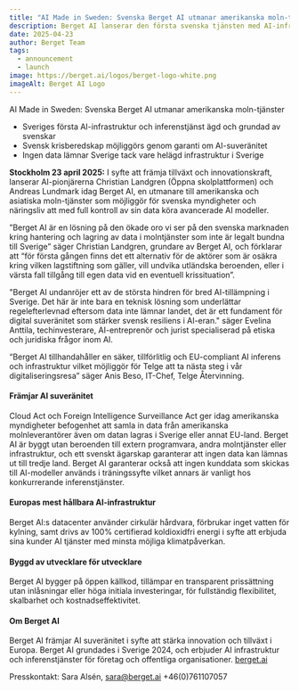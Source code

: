```yaml
---
title: "AI Made in Sweden: Svenska Berget AI utmanar amerikanska moln-tjänster"
description: Berget AI lanserar den första svenska tjänsten med AI-infrastruktur och inferenstjänster i samma plattform
date: 2025-04-23
author: Berget Team
tags:
  - announcement
  - launch
image: https://berget.ai/logos/berget-logo-white.png
imageAlt: Berget AI Logo
---
```


AI Made in Sweden: Svenska Berget AI utmanar amerikanska moln-tjänster

- Sveriges första AI-infrastruktur och inferenstjänst ägd och grundad av svenskar 
- Svensk krisberedskap möjliggörs genom garanti om AI-suveränitet    
- Ingen data lämnar Sverige tack vare helägd infrastruktur i Sverige    

**Stockholm 23 april 2025:** I syfte att främja tillväxt och innovationskraft, lanserar AI-pionjärerna Christian Landgren (Öppna skolplattformen) och Andreas Lundmark idag Berget AI, en utmanare till amerikanska och asiatiska moln-tjänster som möjliggör för svenska myndigheter och näringsliv att med full kontroll av sin data köra avancerade AI modeller.

”Berget AI är en lösning på den ökade oro vi ser på den svenska marknaden kring hantering och lagring av data i molntjänster som inte är legalt bundna till Sverige” säger Christian Landgren, grundare av Berget AI, och förklarar att “för första gången finns det ett alternativ för de aktörer som är osäkra kring vilken lagstiftning som gäller, vill undvika utländska beroenden, eller i värsta fall tillgång till egen data vid en eventuell krissituation”.

"Berget AI undanröjer ett av de största hindren för bred AI-tillämpning i Sverige. Det här är inte bara en teknisk lösning som underlättar regelefterlevnad eftersom data inte lämnar landet, det är ett fundament för digital suveränitet som stärker svensk resiliens i AI-eran." säger Evelina Anttila, techinvesterare, AI-entreprenör och jurist specialiserad på etiska och juridiska frågor inom AI.

“Berget AI tillhandahåller en säker, tillförlitlig och EU-compliant AI inferens och infrastruktur vilket möjliggör för Telge att ta nästa steg i vår digitaliseringsresa” säger Anis Beso, IT-Chef, Telge Återvinning.
#### Främjar AI suveränitet

Cloud Act och Foreign Intelligence Surveillance Act ger idag amerikanska myndigheter befogenhet att samla in data från amerikanska molnleverantörer även om datan lagras i Sverige eller annat EU-land. Berget AI är byggt utan beroenden till extern programvara, andra molntjänster eller infrastruktur, och ett svenskt ägarskap garanterar att ingen data kan lämnas ut till tredje land. Berget AI garanterar också att ingen kunddata som skickas till AI-modeller används i träningssyfte vilket annars är vanligt hos konkurrerande inferenstjänster.  
#### Europas mest hållbara AI-infrastruktur

Berget AI:s datacenter använder cirkulär hårdvara, förbrukar inget vatten för kylning, samt drivs av 100% certifierad koldioxidfri energi i syfte att erbjuda sina kunder AI tjänster med minsta möjliga klimatpåverkan.
#### Byggd av utvecklare för utvecklare

Berget AI bygger på öppen källkod, tillämpar en transparent prissättning utan inlåsningar eller höga initiala investeringar, för fullständig flexibilitet, skalbarhet och kostnadseffektivitet.

#### Om Berget AI

Berget AI främjar AI suveränitet i syfte att stärka innovation och tillväxt i Europa. Berget AI grundades i Sverige 2024, och erbjuder AI infrastruktur och inferenstjänster för företag och offentliga organisationer. [berget.ai](https://berget.ai/)
  
Presskontakt: Sara Alsén, [sara@berget.ai](mailto:sara@berget.ai) +46(0)761107057